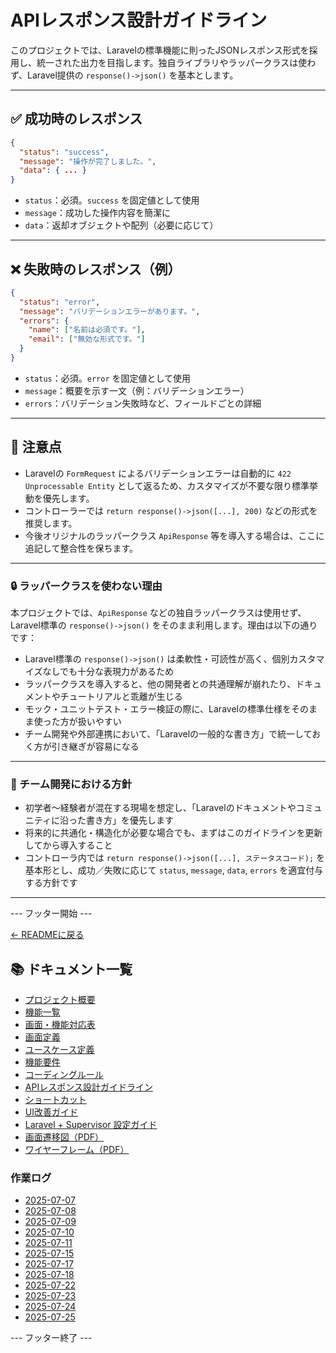 # APIレスポンス設計ガイドライン

このプロジェクトでは、Laravelの標準機能に則ったJSONレスポンス形式を採用し、統一された出力を目指します。独自ライブラリやラッパークラスは使わず、Laravel提供の `response()->json()` を基本とします。

---

## ✅ 成功時のレスポンス

```json
{
  "status": "success",
  "message": "操作が完了しました。",
  "data": { ... }
}
```

- `status`：必須。`success` を固定値として使用
- `message`：成功した操作内容を簡潔に
- `data`：返却オブジェクトや配列（必要に応じて）

---

## ❌ 失敗時のレスポンス（例）

```json
{
  "status": "error",
  "message": "バリデーションエラーがあります。",
  "errors": {
    "name": ["名前は必須です。"],
    "email": ["無効な形式です。"]
  }
}
```

- `status`：必須。`error` を固定値として使用
- `message`：概要を示す一文（例：バリデーションエラー）
- `errors`：バリデーション失敗時など、フィールドごとの詳細

---

## 🔁 注意点

- Laravelの `FormRequest` によるバリデーションエラーは自動的に `422 Unprocessable Entity` として返るため、カスタマイズが不要な限り標準挙動を優先します。
- コントローラーでは `return response()->json([...], 200)` などの形式を推奨します。
- 今後オリジナルのラッパークラス `ApiResponse` 等を導入する場合は、ここに追記して整合性を保ちます。

---
### 🔒 ラッパークラスを使わない理由

本プロジェクトでは、`ApiResponse` などの独自ラッパークラスは使用せず、Laravel標準の `response()->json()` をそのまま利用します。理由は以下の通りです：

- Laravel標準の `response()->json()` は柔軟性・可読性が高く、個別カスタマイズなしでも十分な表現力があるため
- ラッパークラスを導入すると、他の開発者との共通理解が崩れたり、ドキュメントやチュートリアルと乖離が生じる
- モック・ユニットテスト・エラー検証の際に、Laravelの標準仕様をそのまま使った方が扱いやすい
- チーム開発や外部連携において、「Laravelの一般的な書き方」で統一しておく方が引き継ぎが容易になる

---

### 📌 チーム開発における方針

- 初学者〜経験者が混在する現場を想定し、「Laravelのドキュメントやコミュニティに沿った書き方」を優先します
- 将来的に共通化・構造化が必要な場合でも、まずはこのガイドラインを更新してから導入すること
- コントローラ内では `return response()->json([...], ステータスコード);` を基本形とし、成功／失敗に応じて `status`, `message`, `data`, `errors` を適宜付与する方針です

---
--- フッター開始 ---

[← READMEに戻る](../README.md)

## 📚 ドキュメント一覧

- [プロジェクト概要](project-overview.md)
- [機能一覧](features.md)
- [画面・機能対応表](function_screen_map.md)
- [画面定義](screens.md)
- [ユースケース定義](usecase_reserve.md)
- [機能要件](functional_requirements.md)
- [コーディングルール](coding-rules.md)
- [APIレスポンス設計ガイドライン](api_response.md)
- [ショートカット](shortcuts.md)
- [UI改善ガイド](ui_improvement_guide.md)
- [Laravel + Supervisor 設定ガイド](supervisor.md)
- [画面遷移図（PDF）](画面遷移図.pdf)
- [ワイヤーフレーム（PDF）](ワイヤーフレーム.pdf)

### 作業ログ
- [2025-07-07](logs/2025-07-07.md)
- [2025-07-08](logs/2025-07-08.md)
- [2025-07-09](logs/2025-07-09.md)
- [2025-07-10](logs/2025-07-10.md)
- [2025-07-11](logs/2025-07-11.md)
- [2025-07-15](logs/2025-07-15.md)
- [2025-07-17](logs/2025-07-17.md)
- [2025-07-18](logs/2025-07-18.md)
- [2025-07-22](logs/2025-07-22.md)
- [2025-07-23](logs/2025-07-23.md)
- [2025-07-24](logs/2025-07-24.md)
- [2025-07-25](logs/2025-07-25.md)

--- フッター終了 ---
